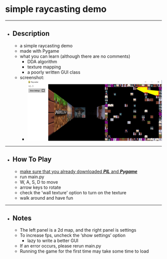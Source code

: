 # simple raycasting demo
---
- ## Description
  - a simple raycasting demo
  - made with Pygame
  - what you can learn (although there are no comments)
    - DDA algorithm
    - texture mapping
    - a poorly written GUI class
  - screenshot:
    - !['2'](screenshots/2.jpg)
---
- ## How To Play
  - <ins> make sure that you already downloaded _**PIL**_ and _**Pygame**_ </ins>
  - run main.py 
  - W, A, S, D to move
  - arrow keys to rotate
  - check the 'wall texture' option to turn on the texture
  - walk around and have fun
---
- ## Notes
  - The left panel is a 2d map, and the right panel is settings
  - To increase fps, uncheck the ‘show settings’ option
    - lazy to write a better GUI
  - If an error occurs, please rerun main.py
  - Running the game for the first time may take some time to load
